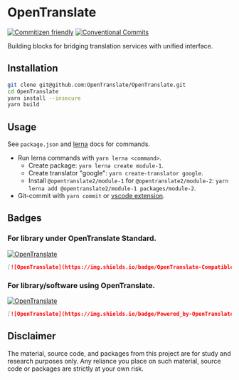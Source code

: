 # OpenTranslate

[![Commitizen friendly](https://img.shields.io/badge/commitizen-friendly-brightgreen.svg?maxAge=2592000)](http://commitizen.github.io/cz-cli/)
[![Conventional Commits](https://img.shields.io/badge/Conventional%20Commits-1.0.0-brightgreen.svg?maxAge=2592000)](https://conventionalcommits.org)

Building blocks for bridging translation services with unified interface.

## Installation

```bash
git clone git@github.com:OpenTranslate/OpenTranslate.git
cd OpenTranslate
yarn install --insecure
yarn build
```

## Usage

See `package.json` and [lerna](https://github.com/lerna/lerna) docs for commands.

- Run lerna commands with `yarn lerna <command>`.
  - Create package: `yarn lerna create module-1`.
  - Create translator "google": `yarn create-translator google`.
  - Install `@opentranslate2/module-1` for `@opentranslate2/module-2`: `yarn lerna add @opentranslate2/module-1 packages/module-2`.
- Git-commit with `yarn commit` or [vscode extension](https://marketplace.visualstudio.com/items?itemName=KnisterPeter.vscode-commitizen).

## Badges
### For library under OpenTranslate Standard.
[![OpenTranslate](https://img.shields.io/badge/OpenTranslate-Compatible-brightgreen)](https://github.com/OpenTranslate)
```markdown
[![OpenTranslate](https://img.shields.io/badge/OpenTranslate-Compatible-brightgreen)](https://github.com/OpenTranslate)
```

### For library/software using OpenTranslate. 
[![OpenTranslate](https://img.shields.io/badge/Powered_by-OpenTranslate-brightgreen)](https://github.com/OpenTranslate)

```markdown
[![OpenTranslate](https://img.shields.io/badge/Powered_by-OpenTranslate-brightgreen)](https://github.com/OpenTranslate)
```


## Disclaimer

The material, source code, and packages from this project are for study and research purposes only. Any reliance you place on such material, source code or packages are strictly at your own risk.
